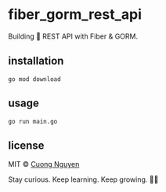 # fiber_gorm_rest_api

Building 🍺 REST API with Fiber &amp; GORM.

## installation

```shell script
go mod download
```

## usage

```shell script
go run main.go
```

## license

MIT © [Cuong Nguyen](https://www.linkedin.com/in/cuong9/)


<!-- INSPIRATIONAL_QUOTE_START -->
Stay curious. Keep learning. Keep growing.
🧑‍💻
<!-- INSPIRATIONAL_QUOTE_END -->
